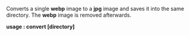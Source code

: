 Converts a single **webp** image to a **jpg** image and saves it into the same directory. The **webp** image is removed afterwards.

**usage : convert [directory]**
